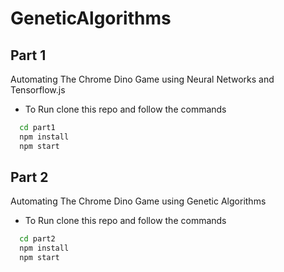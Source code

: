 # GeneticAlgorithms

## Part 1
Automating The Chrome Dino Game using Neural Networks and Tensorflow.js
* To Run clone this repo and follow the commands
```sh
  cd part1
  npm install
  npm start
```

## Part 2
Automating The Chrome Dino Game using Genetic Algorithms
* To Run clone this repo and follow the commands
```sh
  cd part2
  npm install
  npm start
```
